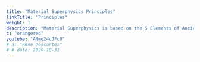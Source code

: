 ```yaml
---
title: "Material Superphysics Principles"
linkTitle: "Principles"
weight: 1
description: "Material Superphysics is based on the 5 Elements of Ancient Greece, India, and China"
c: "orangered"
youtube: "ANmq24cJFc0"
# a: "Rene Descartes"
# # date: 2020-10-31
---
```



